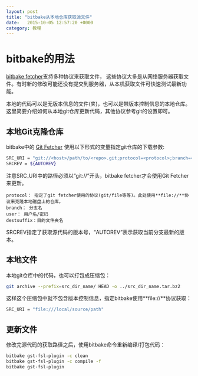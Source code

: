 ```yaml
---
layout: post
title: "bitbake从本地仓库获取源文件"
date:   2015-10-05 12:57:20 +0000
category: 教程 
---
```

# bitbake的用法

[bitbake fetcher](http://www.yoctoproject.org/docs/1.8/bitbake-user-manual/bitbake-user-manual.html#bb-fetchers)支持多种协议来获取文件，
这些协议大多是从网络服务器获取文件。有时新的修改可能还没有提交到服务器，从本机获取文件可快速测试最新功能。

本地的代码可以是无版本信息的文件(夹)，也可以是带版本控制信息的本地仓库。
这里简要介绍如何从本地git仓库更新代码，其他协议参考git的设置即可。

## 本地Git克隆仓库

bitbake中的 [Git Fetcher](http://www.yoctoproject.org/docs/1.8/bitbake-user-manual/bitbake-user-manual.html#git-fetcher)
使用以下形式的变量指定git仓库的下载参数:

```bash
SRC_URI = "git://<host>/path/to/<repo>.git;protocol=<protocol>;branch=<branch>;user=<user>:<password>;destsuffix=<destdir>"
SRCREV = ${AUTOREV}
```

注意SRC_URI中的路径必须以“git://”开头，bitbake fetcher才会使用Git Fetcher来更新。

```text
protocol： 指定了git fetcher使用的协议(git/file等等)。此处使用**file://**协议来克隆本地磁盘上的仓库。
branch： 分支名
user： 用户名/密码
destsuffix：目的文件夹名
```

SRCREV指定了获取源代码的版本号，“AUTOREV”表示获取当前分支最新的版本。

## 本地文件

本地git仓库中的代码，也可以打包成压缩包：

```bash
git archive --prefix=src_dir_name/ HEAD -o ../src_dir_name.tar.bz2
```

这样这个压缩包中就不包含版本控制信息，指定bitbake使用**file://**协议获取：

```bash
SRC_URI = "file:///local/source/path"
```

## 更新文件

修改完源代码的获取路径之后，使用bitbake命令重新编译/打包代码：

```bash
bitbake gst-fsl-plugin -c clean
bitbake gst-fsl-plugin -c compile -f
bitbake gst-fsl-plugin
```
